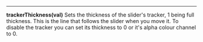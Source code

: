 <a name="trackerThickness"><h3 style="padding-top: 40px; margin-top: 40px;"></h3></a>
_____________________________
**trackerThickness(val)** Sets the thickness of the slider's tracker, 1 being full thickness. This is the line that follows the slider when you move it. To disable the tracker you can set its thickness to 0 or it's alpha colour channel to 0. 

